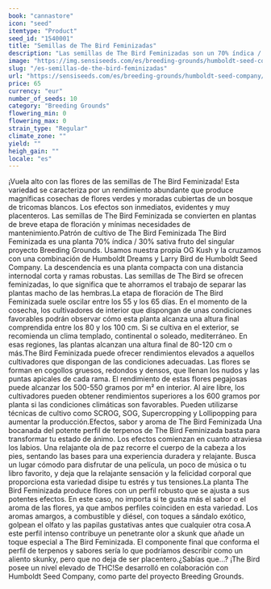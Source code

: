 ```yaml
---
book: "cannastore"
icon: "seed"
itemtype: "Product"
seed_id: "1540001"
title: "Semillas de The Bird Feminizadas"
description: "Las semillas de The Bird Feminizadas son un 70% índica / 30% sativa y producen flores de brillantes colores verde y púrpura, acabando con un perfil skunk."
image: "https://img.sensiseeds.com/es/breeding-grounds/humboldt-seed-company/the-bird-feminizada-image.png"
slug: "/es-semillas-de-the-bird-feminizadas"
url: "https://sensiseeds.com/es/breeding-grounds/humboldt-seed-company/the-bird-feminizada?a_aid=cannastore"
price: 65
currency: "eur"
number_of_seeds: 10
category: "Breeding Grounds"
flowering_min: 0
flowering_max: 0
strain_type: "Regular"
climate_zone: ""
yield: ""
heigh_gain: ""
locale: "es"
---
```

¡Vuela alto con las flores de las semillas de The Bird Feminizada! Esta variedad se caracteriza por un rendimiento abundante que produce magníficas cosechas de flores verdes y moradas cubiertas de un bosque de tricomas blancos. Los efectos son inmediatos, evidentes y muy placenteros. Las semillas de The Bird Feminizada se convierten en plantas de breve etapa de floración y mínimas necesidades de mantenimiento.Patrón de cultivo de The Bird Feminizada The Bird Feminizada es una planta 70% índica / 30% sativa fruto del singular proyecto Breeding Grounds. Usamos nuestra propia OG Kush y la cruzamos con una combinación de Humboldt Dreams y Larry Bird de Humboldt Seed Company. La descendencia es una planta compacta con una distancia internodal corta y ramas robustas. Las semillas de The Bird se ofrecen feminizadas, lo que significa que te ahorramos el trabajo de separar las plantas macho de las hembras.La etapa de floración de The Bird Feminizada suele oscilar entre los 55 y los 65 días. En el momento de la cosecha, los cultivadores de interior que dispongan de unas condiciones favorables podrán observar cómo esta planta alcanza una altura final comprendida entre los 80 y los 100 cm. Si se cultiva en el exterior, se recomienda un clima templado, continental o soleado, mediterráneo. En esas regiones, las plantas alcanzan una altura final de 80-120 cm o más.The Bird Feminizada puede ofrecer rendimientos elevados a aquellos cultivadores que dispongan de las condiciones adecuadas. Las flores se forman en cogollos gruesos, redondos y densos, que llenan los nudos y las puntas apicales de cada rama. El rendimiento de estas flores pegajosas puede alcanzar los 500-550 gramos por m² en interior. Al aire libre, los cultivadores pueden obtener rendimientos superiores a los 600 gramos por planta si las condiciones climáticas son favorables. Pueden utilizarse técnicas de cultivo como SCROG, SOG, Supercropping y Lollipopping para aumentar la producción.Efectos, sabor y aroma de The Bird Feminizada Una bocanada del potente perfil de terpenos de The Bird Feminizada basta para transformar tu estado de ánimo. Los efectos comienzan en cuanto atraviesa los labios. Una relajante ola de paz recorre el cuerpo de la cabeza a los pies, sentando las bases para una experiencia duradera y relajante. Busca un lugar cómodo para disfrutar de una película, un poco de música o tu libro favorito, y deja que la relajante sensación y la felicidad corporal que proporciona esta variedad disipe tu estrés y tus tensiones.La planta The Bird Feminizada produce flores con un perfil robusto que se ajusta a sus potentes efectos. En este caso, no importa si te gusta más el sabor o el aroma de las flores, ya que ambos perfiles coinciden en esta variedad. Los aromas amargos, a combustible y diésel, con toques a sándalo exótico, golpean el olfato y las papilas gustativas antes que cualquier otra cosa.A este perfil intenso contribuye un penetrante olor a skunk que añade un toque especial a The Bird Feminizada. El componente final que conforma el perfil de terpenos y sabores sería lo que podríamos describir como un aliento skunky, pero que no deja de ser placentero.¿Sabías que…? ¡The Bird posee un nivel elevado de THC!Se desarrolló en colaboración con Humboldt Seed Company, como parte del proyecto Breeding Grounds.
